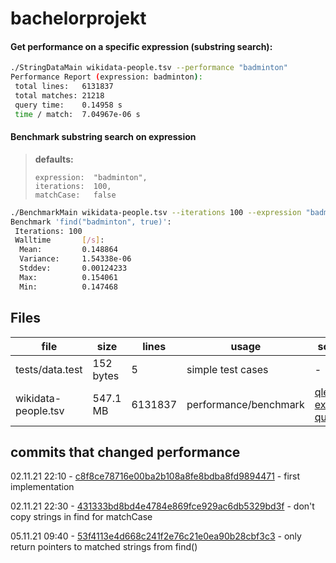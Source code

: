 # bachelorprojekt

#### Get performance on a specific expression (substring search):
```bash
./StringDataMain wikidata-people.tsv --performance "badminton"
Performance Report (expression: badminton):
 total lines:   6131837
 total matches: 21218
 query time:    0.14958 s
 time / match:  7.04967e-06 s

 ```

#### Benchmark substring search on expression
> **defaults:**
> ```
> expression:  "badminton",
> iterations:  100,
> matchCase:   false
> ```
```bash
./BenchmarkMain wikidata-people.tsv --iterations 100 --expression "badminton" --matchCase
Benchmark 'find("badminton", true)':
 Iterations: 100
 Walltime       [/s]:
  Mean:         0.148864
  Variance:     1.54338e-06
  Stddev:       0.00124233
  Max:          0.154061
  Min:          0.147468
```

## Files
| file                      | size      | lines   | usage                 | source                                                                    | Download                                                          |
|---------------------------|-----------|---------|-----------------------|---------------------------------------------------------------------------|-------------------------------------------------------------------|
| tests/data.test           | 152 bytes | 5       | simple test cases     | -                                                                         | -                                                                 |
| wikidata-people.tsv       | 547.1 MB  | 6131837 | performance/benchmark | [qlever example query](https://qlever.cs.uni-freiburg.de/wikidata/P1IH3H) | [download](https://qlever.cs.uni-freiburg.de/wikidata/P1IH3H#tsv) |

## commits that changed performance

02.11.21 22:10 - [c8f8ce78716e00ba2b108a8fe8bdba8fd9894471](https://github.com/lfreist/bachelorprojekt/commit/c8f8ce78716e00ba2b108a8fe8bdba8fd9894471) - first implementation

02.11.21 22:30 - [431333bd8bd4e4784e869fce929ac6db5329bd3f](https://github.com/lfreist/bachelorprojekt/commit/431333bd8bd4e4784e869fce929ac6db5329bd3f) - don't copy strings in find for matchCase

05.11.21 09:40 - [53f4113e4d668c241f2e76c21e0ea90b28cbf3c3](https://github.com/lfreist/bachelorprojekt/commit/53f4113e4d668c241f2e76c21e0ea90b28cbf3c3) - only return pointers to matched strings from find()


